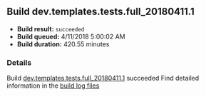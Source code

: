 ## Build dev.templates.tests.full_20180411.1
- **Build result:** `succeeded`
- **Build queued:** 4/11/2018 5:00:02 AM
- **Build duration:** 420.55 minutes
### Details
Build [dev.templates.tests.full_20180411.1](https://winappstudio.visualstudio.com/web/build.aspx?pcguid=a4ef43be-68ce-4195-a619-079b4d9834c2&builduri=vstfs%3a%2f%2f%2fBuild%2fBuild%2f25436) succeeded
Find detailed information in the [build log files](https://uwpctdiags.blob.core.windows.net/buildlogs/dev.templates.tests.full_20180411.1_logs.zip)
